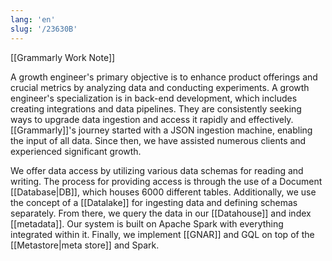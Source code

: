 ```yaml
---
lang: 'en'
slug: '/23630B'
---
```


[[Grammarly Work Note]]

A growth engineer's primary objective is to enhance product offerings and crucial metrics by analyzing data and conducting experiments. A growth engineer's specialization is in back-end development, which includes creating integrations and data pipelines. They are consistently seeking ways to upgrade data ingestion and access it rapidly and effectively. [[Grammarly]]'s journey started with a JSON ingestion machine, enabling the input of all data. Since then, we have assisted numerous clients and experienced significant growth.

We offer data access by utilizing various data schemas for reading and writing. The process for providing access is through the use of a Document [[Database|DB]], which houses 6000 different tables. Additionally, we use the concept of a [[Datalake]] for ingesting data and defining schemas separately. From there, we query the data in our [[Datahouse]] and index [[metadata]]. Our system is built on Apache Spark with everything integrated within it. Finally, we implement [[GNAR]] and GQL on top of the [[Metastore|meta store]] and Spark.
